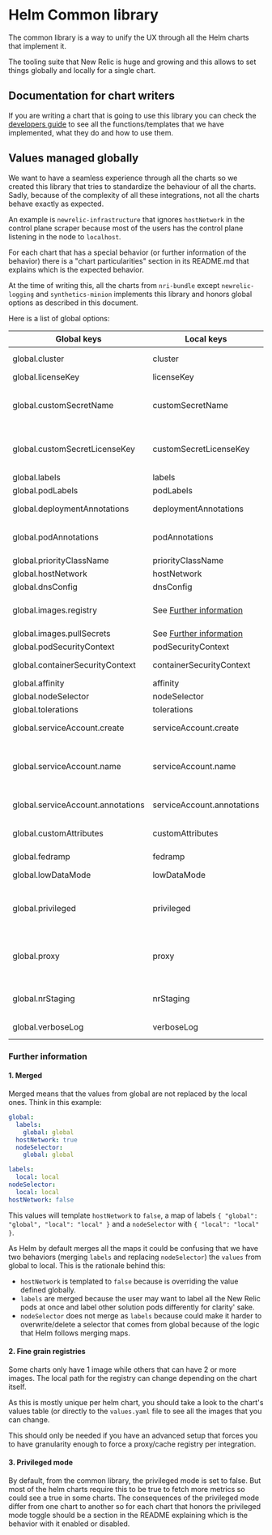 # Helm Common library

The common library is a way to unify the UX through all the Helm charts that implement it.

The tooling suite that New Relic is huge and growing and this allows to set things globally
and locally for a single chart.

## Documentation for chart writers

If you are writing a chart that is going to use this library you can check the [developers guide](/library/common-library/DEVELOPERS.md) to see all
the functions/templates that we have implemented, what they do and how to use them.

## Values managed globally

We want to have a seamless experience through all the charts so we created this library that tries to standardize the behaviour
of all the charts. Sadly, because of the complexity of all these integrations, not all the charts behave exactly as expected.

An example is `newrelic-infrastructure` that ignores `hostNetwork` in the control plane scraper because most of the users has the
control plane listening in the node to `localhost`.

For each chart that has a special behavior (or further information of the behavior) there is a "chart particularities" section
in its README.md that explains which is the expected behavior.

At the time of writing this, all the charts from `nri-bundle` except `newrelic-logging` and `synthetics-minion` implements this
library and honors global options as described in this document.

Here is a list of global options:

| Global keys | Local keys | Default | Merged[<sup>1</sup>](#values-managed-globally-1) | Description |
|-------------|------------|---------|--------------------------------------------------|-------------|
| global.cluster | cluster | `""` |  | Name of the Kubernetes cluster monitored |
| global.licenseKey | licenseKey | `""` |  | This set this license key to use |
| global.customSecretName | customSecretName | `""` |  | In case you don't want to have the license key in you values, this allows you to point to a user created secret to get the key from there |
| global.customSecretLicenseKey | customSecretLicenseKey | `""` |  | In case you don't want to have the license key in you values, this allows you to point to which secret key is the license key located |
| global.labels | labels | `{}` | yes | Additional labels for chart objects |
| global.podLabels | podLabels | `{}` | yes | Additional labels for chart pods |
| global.deploymentAnnotations | deploymentAnnotations | `{}` | yes | Annotations to add to deployments, statefulSets and daemonSets |
| global.podAnnotations | podAnnotations | `{}` | yes | Annotations to add to all the pods created by deployments, statefulSets and daemonSets |
| global.priorityClassName | priorityClassName | `""` |  | Sets pod's priorityClassName |
| global.hostNetwork | hostNetwork | `false` |  | Sets pod's hostNetwork |
| global.dnsConfig | dnsConfig | `{}` |  | Sets pod's dnsConfig |
| global.images.registry | See [Further information](#values-managed-globally-2) | `""` |  | Changes the registry where to get the images. Useful when there is an internal image cache/proxy |
| global.images.pullSecrets | See [Further information](#values-managed-globally-2) | `[]` | yes | Set secrets to be able to fetch images |
| global.podSecurityContext | podSecurityContext | `{}` |  | Sets security context (at pod level) |
| global.containerSecurityContext | containerSecurityContext | `{}` |  | Sets security context (at container level) |
| global.affinity | affinity | `{}` |  | Sets pod/node affinities |
| global.nodeSelector | nodeSelector | `{}` |  | Sets pod's node selector |
| global.tolerations | tolerations | `[]` |  | Sets pod's tolerations to node taints |
| global.serviceAccount.create | serviceAccount.create | `true` |  | Configures if the service account should be created or not |
| global.serviceAccount.name | serviceAccount.name | name of the release |  | Change the name of the service account. This is honored if you disable on this cahrt the creation of the service account so you can use your own. |
| global.serviceAccount.annotations | serviceAccount.annotations | `{}` | yes | Add these annotations to the service account we create |
| global.customAttributes | customAttributes | `{}` |  | Adds extra attributes to the cluster and all the metrics emitted to the backend |
| global.fedramp | fedramp | `false` |  | Enables FedRAMP |
| global.lowDataMode | lowDataMode | `false` |  | Reduces number of metrics sent in order to reduce costs |
| global.privileged | privileged | Depends on the chart |  | In each integration it has different behavior. See [Further information](#values-managed-globally-3) but all aims to send less metrics to the backend to try to save costs |
| global.proxy | proxy | `""` |  | Configures the integration to send all HTTP/HTTPS request through the proxy in that URL. The URL should have a standard format like `https://user:password@hostname:port` |
| global.nrStaging | nrStaging | `false` |  | Send the metrics to the staging backend. Requires a valid staging license key |
| global.verboseLog | verboseLog | `false` |  | Sets the debug logs to this integration or all integrations if it is set globally |

### Further information
<a name="values-managed-globally-1"></a>
#### 1. Merged

Merged means that the values from global are not replaced by the local ones. Think in this example:
```yaml
global:
  labels:
    global: global
  hostNetwork: true
  nodeSelector:
    global: global

labels:
  local: local
nodeSelector:
  local: local
hostNetwork: false
```

This values will template `hostNetwork` to `false`, a map of labels `{ "global": "global", "local": "local" }` and a `nodeSelector` with
`{ "local": "local" }`.

As Helm by default merges all the maps it could be confusing that we have two behaviors (merging `labels` and replacing `nodeSelector`)
the `values` from global to local. This is the rationale behind this:
* `hostNetwork` is templated to `false` because is overriding the value defined globally.
* `labels` are merged because the user may want to label all the New Relic pods at once and label other solution pods differently for
  clarity' sake.
* `nodeSelector` does not merge as `labels` because could make it harder to overwrite/delete a selector that comes from global because
  of the logic that Helm follows merging maps.

<a name="values-managed-globally-2"></a>
#### 2. Fine grain registries

Some charts only have 1 image while others that can have 2 or more images. The local path for the registry can change depending
on the chart itself.

As this is mostly unique per helm chart, you should take a look to the chart's values table (or directly to the `values.yaml` file to see all the
images that you can change.

This should only be needed if you have an advanced setup that forces you to have granularity enough to force a proxy/cache registry per integration.


<a name="values-managed-globally-3"></a>
#### 3. Privileged mode

By default, from the common library, the privileged mode is set to false. But most of the helm charts require this to be true to fetch more
metrics so could see a true in some charts. The consequences of the privileged mode differ from one chart to another so for each chart that
honors the privileged mode toggle should be a section in the README explaining which is the behavior with it enabled or disabled.
